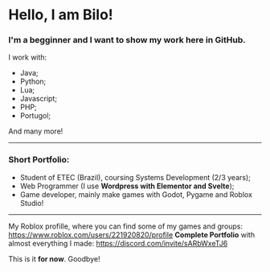 <h1>Hello, I am <b>Bilo!</b></h1>

<h3>I'm a begginner and I want to show my work here in GitHub.</h3>

I work with:
- Java;
- Python;
- Lua;
- Javascript;
- PHP;
- Portugol;

And many more!

<hr>

<h3>Short Portfolio:</h3>

- Student of ETEC (Brazil), coursing Systems Development (2/3 years);
- Web Programmer (I use <b>Wordpress with Elementor and Svelte</b>);
- Game developer, mainly make games with Godot, Pygame and Roblox Studio!

<hr>

My Roblox profille, where you can find some of my games and groups: https://www.roblox.com/users/221920820/profile
<b>Complete Portfolio</b> with almost everything I made: https://discord.com/invite/sARbWxeTJ6

This is it <b>for now</b>. Goodbye!
